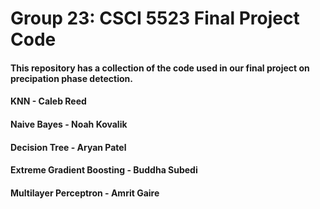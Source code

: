 # Group 23: CSCI 5523 Final Project Code

#### This repository has a collection of the code used in our final project on precipation phase detection.

#### KNN - Caleb Reed
#### Naive Bayes - Noah Kovalik
#### Decision Tree - Aryan Patel
#### Extreme Gradient Boosting - Buddha Subedi
#### Multilayer Perceptron - Amrit Gaire


